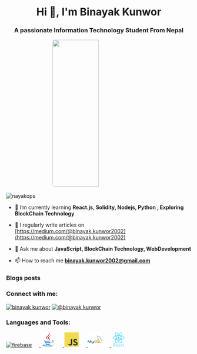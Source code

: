 <!-- https://d6f6d0kpz0gyr.cloudfront.net/uploads/images-archive/Blog/Gifs/coding.gif -->

<!DOCTYPE html>
<html lang="en">
<body>
    <h1 align="center">Hi 👋, I'm Binayak Kunwor</h1>
<h3 align="center">A passionate Information Technology Student From Nepal</h3>
<img src="https://d6f6d0kpz0gyr.cloudfront.net/uploads/images-archive/Blog/Gifs/coding.gif" alt="" width="50%" height="400px" style="border-radius: 5px; margin-left: 25%;">
<p align="left"> <img src="https://komarev.com/ghpvc/?username=nayakops&label=Profile%20views&color=0e75b6&style=flat" alt="nayakops" /> </p>

- 🌱 I’m currently learning **React.js, Solidity, Nodejs, Python , Exploring BlockChain Technology**

- 📝 I regularly write articles on [https://medium.com/@binayak.kunwor2002](https://medium.com/@binayak.kunwor2002)

- 💬 Ask me about **JavaScript, BlockChain Technology, WebDevelopment**

- 📫 How to reach me **binayak.kunwor2002@gmail.com**

### Blogs posts
<!-- BLOG-POST-LIST:START -->
<!-- BLOG-POST-LIST:END -->

<h3 align="left">Connect with me:</h3>
<p align="left">
<a href="https://linkedin.com/in/binayak-kunwor" target="blank"><img align="center" src="https://raw.githubusercontent.com/rahuldkjain/github-profile-readme-generator/master/src/images/icons/Social/linked-in-alt.svg" alt="binayak kunwor" height="30" width="40" /></a>
<a href="https://medium.com/@binayak.kunwor2002" target="blank"><img align="center" src="https://raw.githubusercontent.com/rahuldkjain/github-profile-readme-generator/master/src/images/icons/Social/medium.svg" alt="@binayak kunwor" height="30" width="40" /></a>
</p>

<h3 align="left">Languages and Tools:</h3>
<p align="left"> <a href="https://firebase.google.com/" target="_blank" rel="noreferrer"> <img src="https://www.vectorlogo.zone/logos/firebase/firebase-icon.svg" alt="firebase" width="40" height="40" style="margin-right:20px;"/> </a>
    <a href="https://www.java.com" target="_blank" rel="noreferrer"> <img src="https://raw.githubusercontent.com/devicons/devicon/master/icons/java/java-original.svg" alt="java" width="40" height="40" style="margin-right:20px;"/> </a>
    <a href="https://developer.mozilla.org/en-US/docs/Web/JavaScript" target="_blank" rel="noreferrer"> <img src="https://raw.githubusercontent.com/devicons/devicon/master/icons/javascript/javascript-original.svg" alt="javascript" width="40" height="40" style="margin-right:20px;"/> </a> 
    <a href="https://www.mysql.com/" target="_blank" rel="noreferrer"> <img src="https://raw.githubusercontent.com/devicons/devicon/master/icons/mysql/mysql-original-wordmark.svg" alt="mysql" width="40" height="40" style="margin-right:20px;"/> </a> 
    <a href="https://reactjs.org/" target="_blank" rel="noreferrer"> <img src="https://raw.githubusercontent.com/devicons/devicon/master/icons/react/react-original-wordmark.svg" alt="react" width="40" height="40"/> </a> </p>
</body>
</html>
